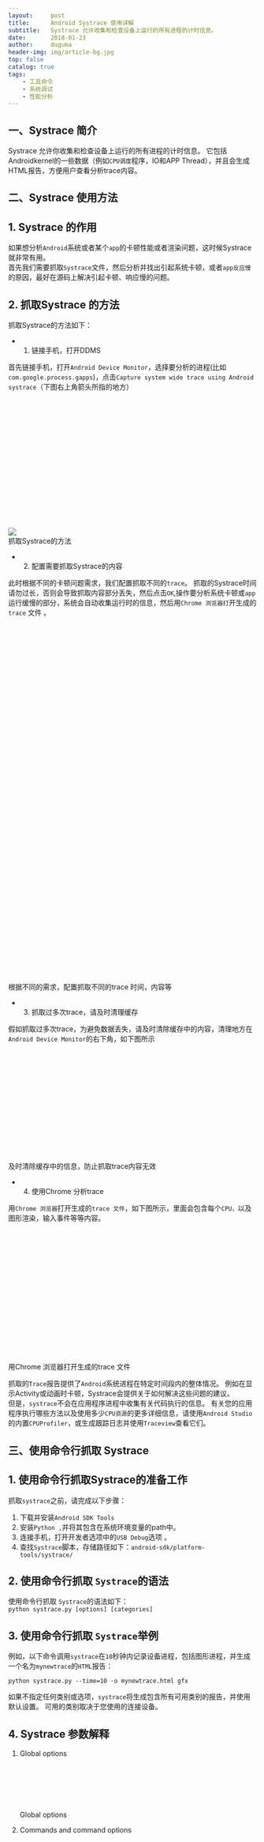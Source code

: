 ```yaml
---
layout:     post
title:      Android Systrace 使用详解
subtitle:   Systrace 允许收集和检查设备上运行的所有进程的计时信息。
date:       2018-01-23
author:     duguma
header-img: img/article-bg.jpg
top: false
catalog: true
tags:
    - 工具命令
    - 系统调试
    - 性能分析
---
```


<article>
<h1>一、Systrace 简介</h1>
<p>Systrace 允许你收集和检查设备上运行的所有进程的计时信息。 它包括Androidkernel的一些数据（例如<code>CPU调度</code>程序，IO和APP Thread），并且会生成HTML报告，方便用户查看分析trace内容。</p>
<h1>二、Systrace  使用方法</h1>
<h2>1. Systrace 的作用</h2>
<p>如果想分析<code>Android</code>系统或者某个<code>app</code>的卡顿性能或者渲染问题，这时候Systrace 就非常有用。<br>
首先我们需要抓取<code>Systrace</code>文件，然后分析并找出引起系统卡顿，或者<code>app反应慢</code>的原因，最好在源码上解决引起卡顿、响应慢的问题。</p>
<h2>2. 抓取Systrace 的方法</h2>
<p>抓取Systrace的方法如下：</p>
<ul>
<li><ol>
<li>链接手机，打开DDMS</li>
</ol></li>
</ul>
<p>首先链接手机，打开<code>Android Device Monitor</code>，选择要分析的进程(比如<code>com.google.process.gapps</code>)，点击<code>Capture system wide trace using Android systrace</code>（下图右上角箭头所指的地方）</p>
<div class="image-package">
<div class="image-container" style="max-width: 700px; max-height: 368px;">
<div class="image-container-fill" style="padding-bottom: 51.9%;"></div>
<div class="image-view" data-width="709" data-height="368"><img src="https://img-blog.csdnimg.cn/fe8a1960b33e45889b8eb0ee0a2b2245.png?x-oss-process=type_ZHJvaWRzYW5zZmFsbGJhY2s,shadow_50,text_Q1NETiBAYW5kcm9pZEJleW9uZA==,size_18,color_FFFFFF,t_70,g_se,x_16" data-original-width="709" data-original-height="368" data-original-format="" data-original-filesize="52144"></div>
<div class="image-caption">抓取Systrace的方法 </div>
</div>
<ul>
<li><ol start="2">
<li>配置需要抓取Systrace的内容</li>
</ol></li>
</ul>
<p>此时根据不同的卡顿问题需求，我们配置抓取不同的<code>trace</code>。 抓取的Systrace时间请勿过长，否则会导致抓取内容部分丢失，然后点击<code>OK</code>,操作要分析系统卡顿或<code>app</code>运行缓慢的部分，系统会自动收集运行时的信息，然后用<code>Chrome 浏览器打</code>开生成的<code>trace</code> 文件 。</p>
<div class="image-package">
<div class="image-container" style="max-width: 559px; max-height: 1006px;">
<div class="image-container-fill" style="padding-bottom: 143.65%;"></div>
<div class="image-view" data-width="559" data-height="803"><img data-original-src="//upload-images.jianshu.io/upload_images/5851256-dc87765ccbac3d04.png" data-original-width="559" data-original-height="803" data-original-format="" data-original-filesize="70388"></div>
</div>
<div class="image-caption">根据不同的需求，配置抓取不同的trace 时间，内容等</div>
</div>
<ul>
<li><ol start="3">
<li>抓取过多次trace，请及时清理缓存</li>
</ol></li>
</ul>
<p>假如抓取过多次trace，为避免数据丢失，请及时清除缓存中的内容，清理地方在 <code>Android Device Monitor</code>的右下角，如下图所示</p>
<div class="image-package">
<div class="image-container" style="max-width: 700px; max-height: 430px;">
<div class="image-container-fill" style="padding-bottom: 44.61%;"></div>
<div class="image-view" data-width="964" data-height="430"><img data-original-src="//upload-images.jianshu.io/upload_images/5851256-21804687d759a79c.png" data-original-width="964" data-original-height="430" data-original-format="" data-original-filesize="51277"></div>
</div>
<div class="image-caption">及时清除缓存中的信息，防止抓取trace内容无效 </div>
</div>
<ul>
<li><ol start="4">
<li>使用Chrome 分析trace</li>
</ol></li>
</ul>
<p>用<code>Chrome 浏览器</code>打开生成的<code>trace 文件</code>，如下图所示，里面会包含每个<code>CPU，</code>以及图形渲染，输入事件等等内容。</p>
<div class="image-package">
<div class="image-container" style="max-width: 676px; max-height: 358px;">
<div class="image-container-fill" style="padding-bottom: 52.959999999999994%;"></div>
<div class="image-view" data-width="676" data-height="358"><img data-original-src="//upload-images.jianshu.io/upload_images/5851256-4c77030edbc0fc3f.png" data-original-width="676" data-original-height="358" data-original-format="" data-original-filesize="118376"></div>
</div>
<div class="image-caption">用Chrome 浏览器打开生成的trace 文件</div>
</div>
<p>抓取的<code>Trace</code>报告提供了<code>Android</code>系统进程在特定时间段内的整体情况。 例如在显示Activity或动画时卡顿，Systrace会提供关于如何解决这些问题的建议。<br>
但是，<code>systrace</code>不会在应用程序进程中收集有关代码执行的信息。 有关您的应用程序执行哪些方法以及使用多少<code>CPU资源</code>的更多详细信息，请使用<code>Android Studio</code>的内置<code>CPUProfiler</code>，或生成跟踪日志并使用<code>Traceview</code>查看它们。</p>
<h1>三、使用命令行抓取 Systrace</h1>
<h2>1. 使用命令行抓取Systrace的准备工作</h2>
<p>抓取<code>systrace</code>之前，请完成以下步骤：</p>
<ol>
<li>下载并安装<code>Android SDK Tools</code>
</li>
<li>安装<code>Python ,</code>并将其包含在系统环境变量的path中。</li>
<li>连接手机，打开开发者选项中的<code>USB Debug</code>选项 。</li>
<li>查找<code>Systrace</code>脚本，存储路径如下：<code>android-sdk/platform-tools/systrace/</code>
</li>
</ol>
<h2>2. 使用命令行抓取 <code>Systrace</code>的语法</h2>
<p>使用命令行抓取 <code>Systrace</code>的语法如下：<br>
<code>python systrace.py [options] [categories]</code></p>
<h2>3. 使用命令行抓取 <code>Systrace</code>举例</h2>
<p>例如，以下命令调用<code>systrace</code>在<code>10</code>秒钟内记录设备进程，包括图形进程，并生成一个名为<code>mynewtrace</code>的<code>HTML</code>报告：</p>
<p><code>python systrace.py --time=10 -o mynewtrace.html gfx</code></p>
<p>如果不指定任何类别或选项，<code>systrace</code>将生成包含所有可用类别的报告，并使用默认设置。 可用的类别取决于您使用的连接设备。</p>
<h2>4. Systrace 参数解释</h2>
<ol>
<li>
<p>Global options</p>
<br>
<div class="image-package">
<div class="image-container" style="max-width: 700px; max-height: 154px;">
<div class="image-container-fill" style="padding-bottom: 15.86%;"></div>
<div class="image-view" data-width="971" data-height="154"><img data-original-src="//upload-images.jianshu.io/upload_images/5851256-d063a3f5002174ea.png" data-original-width="971" data-original-height="154" data-original-format="" data-original-filesize="11313"></div>
</div>
<div class="image-caption">Global options</div>
</div>
</li>
<li><p>Commands and command options</p></li>
</ol>
<div class="image-package">
<div class="image-container" style="max-width: 700px; max-height: 661px;">
<div class="image-container-fill" style="padding-bottom: 68.0%;"></div>
<div class="image-view" data-width="972" data-height="661"><img data-original-src="//upload-images.jianshu.io/upload_images/5851256-dbc5d0e202f481a5.png" data-original-width="972" data-original-height="661" data-original-format="" data-original-filesize="79411"></div>
</div>
<div class="image-caption">Commands and command options</div>
</div>
<h1>四、使用Systrace 检测UI 性能</h1>
<p><code>systrace</code>对于检查应用程序的<code>UI性能</code>特别有用，因为它可以分析您的代码和帧速率，进而识别问题区域，同时提供可工参考的解决方案。</p>
<h2>1.使用Systrace 检测UI 性能</h2>
<p>首先，按照以下步骤进行操作：</p>
<ol>
<li>连接手机并运行您的<code>app</code>。</li>
<li>使用以下命令运行systrace：<br>
<code>python systrace.py view --time = 10</code>
</li>
<li>操作您的应用 10秒后，<code>systrace</code>生成一个HTML报告。</li>
<li>使用网络浏览器打开HTML报告。</li>
</ol>
<p>使用Chrome 打开生成的trace 文件，检测记录期间设备<code>CPU</code>使用情况，丢帧情况，卡顿耗时情况等等。</p>
<h1>五、使用Systrace 检测卡顿丢帧问题</h1>
<p>如下Systrace报告列出了每个进程呈现UI frame，并显示沿着时间线的每个渲染帧。 在<code>绿色框架</code>圆圈中，是指在16.6ms内呈现每秒稳定60帧。 花费16.6ms以上渲染的帧用<code>黄色</code>或<code>红色</code>圆圈表示。</p>
<div class="image-package">
<div class="image-container" style="max-width: 700px; max-height: 492px;">
<div class="image-container-fill" style="padding-bottom: 53.190000000000005%;"></div>
<div class="image-view" data-width="925" data-height="492"><img data-original-src="//upload-images.jianshu.io/upload_images/5851256-12fa6a46badc2ab7.png" data-original-width="925" data-original-height="492" data-original-format="" data-original-filesize="76671"></div>
</div>
<div class="image-caption">UI渲染帧率查看</div>
</div>
<p>在运行<code>Android 5.0（API级别21）</code>或更高版本的设备上， UI 渲染的工作主要由<code>UI Thread</code>和<code>RenderThread</code>两个线程完成。 在之前的版本中，创建渲染框架的所有工作都是在<code>UI Thread</code>上完成的。</p>
<p>点击一个<code>F圆圈</code>，它可以提供系统为渲染该frame 完成所包含的工作信息，包括警报，丢帧，建议等。<br>
同时它还向您展示了在渲染该frame时系统正在执行的方法，因此您可以调查这些方法是否导致<code>UI jank</code>。</p>
<div class="image-package">
<div class="image-container" style="max-width: 700px; max-height: 639px;">
<div class="image-container-fill" style="padding-bottom: 69.16%;"></div>
<div class="image-view" data-width="924" data-height="639"><img data-original-src="//upload-images.jianshu.io/upload_images/5851256-0b4076f66532c5b3.png" data-original-width="924" data-original-height="639" data-original-format="" data-original-filesize="100183"></div>
</div>
<div class="image-caption">点击黄色或红色帧按钮，会分析提示此帧卡顿的信息</div>
</div>
<p>选择黄色的frame后，您可能会在报告的底部窗格中看到如上提示信息。<br>
上图中显示的<code>Alert</code> ， 主要问题是在<code>ListView</code>回收和重新bind中花费了太多的时间。 trace中有相关事件的链接，点击可以获取更多关于系统在这段时间内正在做什么的事情。</p>
<p>要查看Systrace中发现的每个<code>Alert</code>以及设备触发<code>Alert</code>的次数，请单击窗口最右侧的<code>Alerts</code>选项卡，如下图所示。<br>
<code>Alerts</code>面板可帮助您查看发生了哪些问题，以及发生的频率。 将<code>Alert</code>面板看作是要修复的错误列表， 通常情况下，一个区域的微小变化或改进就可以消除应用程序中的全部Alert。</p>
<div class="image-package">
<div class="image-container" style="max-width: 700px; max-height: 636px;">
<div class="image-container-fill" style="padding-bottom: 69.13%;"></div>
<div class="image-view" data-width="920" data-height="636"><img data-original-src="//upload-images.jianshu.io/upload_images/5851256-c9d03f8e6d415aaf.png" data-original-width="920" data-original-height="636" data-original-format="" data-original-filesize="100566"></div>
</div>
<div class="image-caption">Alert 分析面板</div>
</div>
<div class="image-package">
<div class="image-container" style="max-width: 439px; max-height: 589px;">
<div class="image-container-fill" style="padding-bottom: 134.17%;"></div>
<div class="image-view" data-width="439" data-height="589"><img data-original-src="//upload-images.jianshu.io/upload_images/5851256-3e004dec343a5e43.png" data-original-width="439" data-original-height="589" data-original-format="" data-original-filesize="27519"></div>
</div>
<div class="image-caption">Frame Input File Metrics Alerts 等面板 </div>
</div>
<p>如果你的代码在<code>UI Thread</code>上做太多的工作，你需要找出哪些方法消耗了太多的<code>CPU时间</code>。<br>
一种方法是添加systrace（请参阅检测应用代码）到您认为会导致这些卡顿或者导致慢的方法地方，然后查看这些函数调用是否显示在<code>systrace</code>中。 如果您不确定哪些方法可能会在UI线程上造成卡顿，请使用<code>Android Studio</code>的内置<code>CPU Profiler，</code>或者生成跟踪日志并使用<code>Traceview</code>查看它们。</p>
<h1>六、查看trace 文件的快捷键</h1>
<div class="image-package">
<div class="image-container" style="max-width: 700px; max-height: 329px;">
<div class="image-container-fill" style="padding-bottom: 35.0%;"></div>
<div class="image-view" data-width="940" data-height="329"><img data-original-src="//upload-images.jianshu.io/upload_images/5851256-f169ddd4d17e736f.png" data-original-width="940" data-original-height="329" data-original-format="" data-original-filesize="25206"></div>
</div>
<div class="image-caption">查看trace 文件的快捷键如图</div>
</div>
<h1>七、代码中添加trace 标记方法</h1>
<p>由于<code>systrace</code>是在系统级显示有关进程的信息，因此很难在<code>HTML</code>报告中查看某个特定时间内，您的应用程序正在执行什么方法。 在<code>Android 4.3（API级别18）</code>及更高版本中，您可以使用代码中的<code>Trace</code>类在<code>HTML</code>报告中标记执行事件。 您不需要用代码来记录<code>systrace</code>的跟踪记录，这样做可以帮助您查看app代码的哪些部分可能导致线程hung或UI丢帧。 但是这种方法与使用<code>Debug</code>类不同，<code>Trace</code>类简单地将标志添加到<code>systrace</code>报告中，而<code>Debug</code>类可帮助您生成<code>.trace</code>文件，并且检查<code>app CPU</code>使用情况。</p>
<p>要生成包含已检测的跟踪事件的<code>systrace HTML</code>报告，需要使用<code>-a</code>或<code>--app</code>命令行选项运行<code>systrace</code>，并指定应用程序的包名称。</p>
<p>通常我们在怀疑引起jank代码地方，添加如下内容：<br>
<code>Trace.beginSection("MyAdapter.onCreateViewHolder");</code><br>
和  <code>Trace.endSection();</code> 可以查看自定义的从开始到结束期间的Systrace信息。这两个是成对出现的，需要注意一下。</p>
<div class="image-package">
<div class="image-container" style="max-width: 700px; max-height: 623px;">
<div class="image-container-fill" style="padding-bottom: 66.77%;"></div>
<div class="image-view" data-width="933" data-height="623"><img data-original-src="//upload-images.jianshu.io/upload_images/5851256-fdcb92196ebac299.png" data-original-width="933" data-original-height="623" data-original-format="" data-original-filesize="57801"></div>
</div>
<div class="image-caption">代码举例</div>
</div>
<p>多次调用<code>beginSection（String）</code>时，调用<code>endSection（）</code>只会结束最近调用的<code>beginSection（String）</code>方法。 因此，对于嵌套的调用，例如上面示例中的调用，您需要确保通过调用<code>endSection（）</code>将每个调用正确匹配到<code>beginSection（）</code>。</p>
<p>此外，您不能在一个线程上调用<code>beginSection（）</code>并从另一个线程结束 - 您必须从同一线程调用<code>endSection（）</code>。</p>
<h1>八、使用TraceView 分析trace Log</h1>
<p><code>Traceview</code>是提供Systrace的图形显示工具。 您可以通过使用<code>Debug</code>类来设置代码来生成log。 这种跟踪方法非常精确，因为您可以准确指定要启动的代码中的哪个位置，并停止记录Systrace数据。 使用<code>Traceview</code>检查这些log可帮助您调试您的应用程序并剖析其性能。</p>
<p>另外，可以使用命令行中的<code>dmtracedump</code>来生成跟踪日志文件的图形调用堆栈图。</p>
<p>如果您不需要查看通过使用<code>Debug</code>类检测应用程序来记录的Systrace日志，则可以使用<code>Android Studio 3.0</code>及更高版本中包含的<code>CPU Profiler</code>来查看应用程序的线程和记录方法跟踪。</p>
<h2>1.trace Log 的打开方法</h2>
<p>使用<code>Android Device Monitor</code>可以查看trace Log内容，步骤如下，打开<code>Android Device Monitor</code>,选择<code>File</code>,然后打开*.trace log分析。<br>
当然，你也可以使用<code>Android Device Monitor</code> 的图形按键进行<code>trace</code>的抓取与查看。</p>
<div class="image-package">
<div class="image-container" style="max-width: 700px; max-height: 657px;">
<div class="image-container-fill" style="padding-bottom: 42.25%;"></div>
<div class="image-view" data-width="1555" data-height="657"><img data-original-src="//upload-images.jianshu.io/upload_images/5851256-cef86d9e162e1339.png" data-original-width="1555" data-original-height="657" data-original-format="" data-original-filesize="130901"></div>
</div>
<div class="image-caption">使用Android Device Monitor 查看trace Log </div>
</div>
<h2>2.Trace log 的分析</h2>
<p>打开Trace log后，<code>Traceview</code>使用以下两个窗格显示log数据：</p>
<ul>
<li><ol>
<li>时间轴窗格：<br>
描述每个线程何时进入和退出方法的时间轴窗格</li>
</ol></li>
<li><ol start="2">
<li>配置文件窗格：<br>
总结每个线程在跟踪日志的执行期间的配置文件窗格<br>
以下各节提供有关traceview输出窗格的附加信息。</li>
</ol></li>
</ul>
<h2>3.Trace log 时间轴窗格</h2>
<p>每个线程的执行都显示在自己的进程中，并且时间向右增加。 每种方法都以不同的颜色显示。 第一行下方的细线显示所选方法的子项（从入口到出口），如下图所示。</p>
<div class="image-package">
<div class="image-container" style="max-width: 700px; max-height: 231px;">
<div class="image-container-fill" style="padding-bottom: 28.910000000000004%;"></div>
<div class="image-view" data-width="799" data-height="231"><img data-original-src="//upload-images.jianshu.io/upload_images/5851256-04e1e913d65ecd2b.png" data-original-width="799" data-original-height="231" data-original-format="" data-original-filesize="65131"></div>
</div>
<div class="image-caption">时间轴窗格</div>
</div>
<h2>4.Trace log配置文件窗格</h2>
<p>如下图所示，配置文件窗格提供了系统在Systrace期间每种方法的执行的列表以及耗时。</p>
<p>另外，调用另一个方法的方法称为父级方法，父级调用的方法称为其子级。 当您通过单击方法选择一种方法时，它会在两个单独的节点下显示其父项和子项。</p>
<p>对于配置文件窗格中的每个顶级节点，表中的<code>Calls + Rec</code>，<code>Calls / Total</code>列（图2中未显示）将显示该方法调用次数和递归调用次数。或者，对于父级和子级方法，此列显示方法在顶级节点中是方法的子级或父级的调用次数。</p>
<div class="image-package">
<div class="image-container" style="max-width: 700px; max-height: 311px;">
<div class="image-container-fill" style="padding-bottom: 36.59%;"></div>
<div class="image-view" data-width="850" data-height="311"><img data-original-src="//upload-images.jianshu.io/upload_images/5851256-b8f00f1c3c6e71e0.png" data-original-width="850" data-original-height="311" data-original-format="" data-original-filesize="195210"></div>
</div>
<div class="image-caption">Trace log配置文件窗格 </div>
</div>
<p>至此，本篇已结束。转载网络的文章，小编觉得很优秀，欢迎点击阅读原文，支持原创作者，如有侵权，恳请联系小编删除，欢迎您的建议与指正。同时期待您的关注，感谢您的阅读，谢谢！</p>
</article>